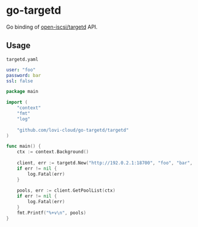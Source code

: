 # go-targetd

Go binding of [open-iscsi/targetd](https://github.com/open-iscsi/targetd) API.

## Usage

`targetd.yaml`

```yaml
user: "foo"
password: bar
ssl: false
```

```go
package main

import (
	"context"
	"fmt"
	"log"
	
	"github.com/lovi-cloud/go-targetd/targetd"
)

func main() {
	ctx := context.Background()
	
	client, err := targetd.New("http://192.0.2.1:18700", "foo", "bar", nil, nil)
	if err != nil {
		log.Fatal(err)
	}
	
	pools, err := client.GetPoolList(ctx)
	if err != nil {
		log.Fatal(err)
	}
	fmt.Printf("%+v\n", pools)
}
```